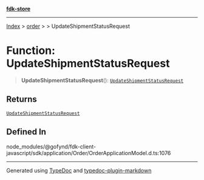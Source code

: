 [**fdk-store**](../../../README.md)
***

[Index](../../../API.md) > [order](../../README.md) > [<internal>](../README.md) > UpdateShipmentStatusRequest

# Function: UpdateShipmentStatusRequest

> **UpdateShipmentStatusRequest**(): [`UpdateShipmentStatusRequest`](../type-aliases/type-alias.UpdateShipmentStatusRequest.md)

## Returns

[`UpdateShipmentStatusRequest`](../type-aliases/type-alias.UpdateShipmentStatusRequest.md)

## Defined In

node\_modules/@gofynd/fdk-client-javascript/sdk/application/Order/OrderApplicationModel.d.ts:1076

***
Generated using [TypeDoc](https://typedoc.org/) and [typedoc-plugin-markdown](https://www.npmjs.com/package/typedoc-plugin-markdown)
